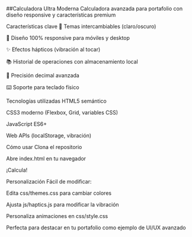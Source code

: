 ##Calculadora Ultra Moderna
Calculadora avanzada para portafolio con diseño responsive y características premium

Características clave
🎨 Temas intercambiables (claro/oscuro)

📱 Diseño 100% responsive para móviles y desktop

✨ Efectos hápticos (vibración al tocar)

📚 Historial de operaciones con almacenamiento local

🔢 Precisión decimal avanzada

⌨️ Soporte para teclado físico

Tecnologías utilizadas
HTML5 semántico

CSS3 moderno (Flexbox, Grid, variables CSS)

JavaScript ES6+

Web APIs (localStorage, vibración)

Cómo usar
Clona el repositorio

Abre index.html en tu navegador

¡Calcula!


Personalización
Fácil de modificar:

Edita css/themes.css para cambiar colores

Ajusta js/haptics.js para modificar la vibración

Personaliza animaciones en css/style.css

Perfecta para destacar en tu portafolio como ejemplo de UI/UX avanzado
